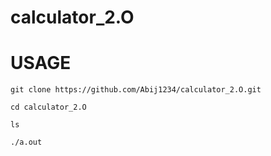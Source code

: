 # calculator_2.O

# USAGE

```git clone https://github.com/Abij1234/calculator_2.O.git```

```cd calculator_2.O```

```ls```

```./a.out```
